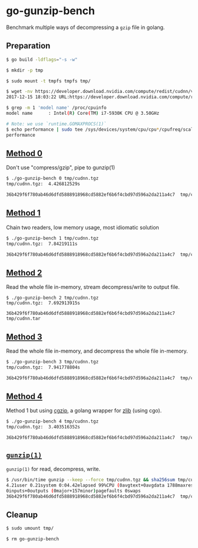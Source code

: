 # go-gunzip-bench

Benchmark multiple ways of decompressing a `gzip` file in golang.

## Preparation
```sh
$ go build -ldflags="-s -w"

$ mkdir -p tmp

$ sudo mount -t tmpfs tmpfs tmp/

$ wget -nv https://developer.download.nvidia.com/compute/redist/cudnn/v7.0.5/cudnn-9.0-linux-x64-v7.tgz -O tmp/cudnn.tgz
2017-12-15 18:03:22 URL:https://developer.download.nvidia.com/compute/redist/cudnn/v7.0.5/cudnn-9.0-linux-x64-v7.tgz [348817823/348817823] -> "tmp/cudnn.tgz" [1]

$ grep -m 1 'model name' /proc/cpuinfo
model name      : Intel(R) Core(TM) i7-5930K CPU @ 3.50GHz

# Note: we use `runtime.GOMAXPROCS(1)`
$ echo performance | sudo tee /sys/devices/system/cpu/cpu*/cpufreq/scaling_governor
performance
```

## [Method 0](https://github.com/flx42/go-gunzip-bench/blob/master/main.go#L25-L39)
Don't use "compress/gzip", pipe to gunzip(1)
```sh
$ ./go-gunzip-bench 0 tmp/cudnn.tgz
tmp/cudnn.tgz:  4.426812529s

36b429f6f780ab46d6dfd5888918968cd5882ef6b6f4cbd97d596a2da211a4c7  tmp/cudnn.tar
```

## [Method 1](https://github.com/flx42/go-gunzip-bench/blob/master/main.go#L41-L56)
Chain two readers, low memory usage, most idiomatic solution
```sh
$ ./go-gunzip-bench 1 tmp/cudnn.tgz
tmp/cudnn.tgz:  7.84219111s

36b429f6f780ab46d6dfd5888918968cd5882ef6b6f4cbd97d596a2da211a4c7  tmp/cudnn.tar
```

## [Method 2](https://github.com/flx42/go-gunzip-bench/blob/master/main.go#L58-L72)
Read the whole file in-memory, stream decompress/write to output file.
```
$ ./go-gunzip-bench 2 tmp/cudnn.tgz
tmp/cudnn.tgz:  7.692913915s

36b429f6f780ab46d6dfd5888918968cd5882ef6b6f4cbd97d596a2da211a4c7  tmp/cudnn.tar
```

## [Method 3](https://github.com/flx42/go-gunzip-bench/blob/master/main.go#L75-L87)
Read the whole file in-memory, and decompress the whole file in-memory.
```sh
$ ./go-gunzip-bench 3 tmp/cudnn.tgz
tmp/cudnn.tgz:  7.941778804s

36b429f6f780ab46d6dfd5888918968cd5882ef6b6f4cbd97d596a2da211a4c7  tmp/cudnn.tar
```

## [Method 4](https://github.com/flx42/go-gunzip-bench/blob/master/main.go#L89-L104)
Method 1 but using [cgzip](https://github.com/youtube/vitess/tree/master/go/cgzip), a golang wrapper for [zlib](https://www.zlib.net) (using cgo).
```sh
$ ./go-gunzip-bench 4 tmp/cudnn.tgz
tmp/cudnn.tgz:  3.403516352s

36b429f6f780ab46d6dfd5888918968cd5882ef6b6f4cbd97d596a2da211a4c7  tmp/cudnn.tar
```

## [`gunzip(1)`](https://www.gnu.org/software/gzip/manual/gzip.html)
`gunzip(1)` for read, decompress, write.
```sh
$ /usr/bin/time gunzip --keep --force tmp/cudnn.tgz && sha256sum tmp/cudnn.tar
4.21user 0.21system 0:04.42elapsed 99%CPU (0avgtext+0avgdata 1788maxresident)k
0inputs+0outputs (0major+157minor)pagefaults 0swaps
36b429f6f780ab46d6dfd5888918968cd5882ef6b6f4cbd97d596a2da211a4c7  tmp/cudnn.tar
```

## Cleanup
```sh
$ sudo umount tmp/

$ rm go-gunzip-bench
```